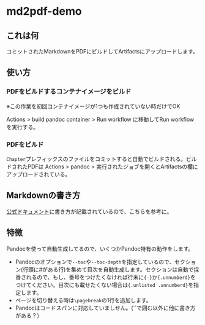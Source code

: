 # md2pdf-demo

## これは何

コミットされたMarkdownをPDFにビルドしてArtifactsにアップロードします。

## 使い方

### PDFをビルドするコンテナイメージをビルド

※この作業を初回コンテナイメージが1つも作成されていない時だけでOK

Actions > build pandoc container > Run workflow に移動してRun workflowを実行する。

### PDFをビルド

`Chapter`プレフィックスのファイルをコミットすると自動でビルドされる。ビルドされたPDFは Actions > pandoc > 実行されたジョブを開くとArtifactsの欄にアップロードされている。

## Markdownの書き方

[公式ドキュメント](https://pandoc-doc-ja.readthedocs.io/ja/latest/users-guide.html#pandocs-markdown)に書き方が記載されているので、こちらを参考に。

## 特徴

Pandocを使って自動生成してるので、いくつかPandoc特有の動作をします。

- Pandocのオプションで`--toc`や`--toc-depth`を指定しているので、セクション(行頭に#がある行)を集めて目次を自動生成します。セクションは自動で採番されるので、もし、番号をつけたくなければ行末に`{-}`か`{.unnumberd}`をつけてください。目次にも載せたくない場合は`{.unlisted .unnumberd}`を指定します。
- ページを切り替える時は`\pagebreak`の1行を追加します。
- Pandocはコードスパンに対応していましせん。(``で囲む以外に他に書き方がある？）
